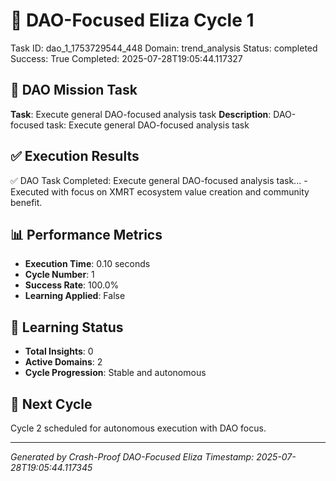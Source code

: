 # 🎯 DAO-Focused Eliza Cycle 1
Task ID: dao_1_1753729544_448
Domain: trend_analysis
Status: completed
Success: True
Completed: 2025-07-28T19:05:44.117327

## 🚀 DAO Mission Task
**Task**: Execute general DAO-focused analysis task
**Description**: DAO-focused task: Execute general DAO-focused analysis task

## ✅ Execution Results
✅ DAO Task Completed: Execute general DAO-focused analysis task... - Executed with focus on XMRT ecosystem value creation and community benefit.

## 📊 Performance Metrics
- **Execution Time**: 0.10 seconds
- **Cycle Number**: 1
- **Success Rate**: 100.0%
- **Learning Applied**: False

## 🧠 Learning Status
- **Total Insights**: 0
- **Active Domains**: 2
- **Cycle Progression**: Stable and autonomous

## 🎯 Next Cycle
Cycle 2 scheduled for autonomous execution with DAO focus.

---
*Generated by Crash-Proof DAO-Focused Eliza*
*Timestamp: 2025-07-28T19:05:44.117345*
